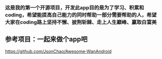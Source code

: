 ### 这是我的第一个开源项目，开发此app目的是为了学习、积累和coding，希望能提高自己能力的同时帮助一部分需要帮助的人，希望大家在coding路上坚持不懈、披荆斩棘、走上人生巅峰、赢取白富美
## 参考项目：一起来做个app吧
https://github.com/JsonChao/Awesome-WanAndroid
